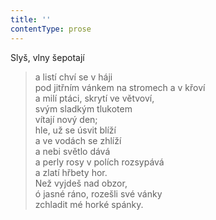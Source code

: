 ```yaml
---
title: ''
contentType: prose
---
```


Slyš, vlny šepotají

> a listí chví se v háji  
> pod jitřním vánkem na stromech a v křoví  
> a milí ptáci, skrytí ve větvoví,  
> svým sladkým tlukotem  
> vítají nový den;  
> hle, už se úsvit blíží  
> a ve vodách se zhlíží  
> a nebi světlo dává  
> a perly rosy v polích rozsypává  
> a zlatí hřbety hor.  
> Než vyjdeš nad obzor,  
> ó jasné ráno, rozešli své vánky  
> zchladit mé horké spánky.
